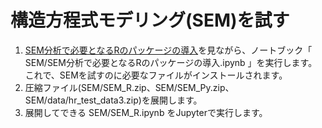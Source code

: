 # 構造方程式モデリング(SEM)を試す

1. [SEM分析で必要となるRのパッケージの導入](SEM/SEM分析で必要となるRのパッケージの導入.html)を見ながら、ノートブック「 SEM/SEM分析で必要となるRのパッケージの導入.ipynb 」を実行します。これで、SEMを試すのに必要なファイルがインストールされます。
1. 圧縮ファイル(SEM/SEM_R.zip、SEM/SEM_Py.zip、SEM/data/hr_test_data3.zip)を展開します。
1. 展開してできる SEM/SEM_R.ipynb をJupyterで実行します。
